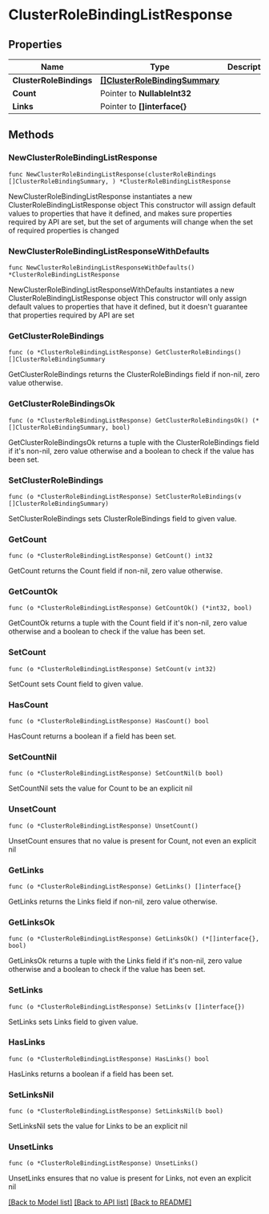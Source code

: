 # ClusterRoleBindingListResponse

## Properties

Name | Type | Description | Notes
------------ | ------------- | ------------- | -------------
**ClusterRoleBindings** | [**[]ClusterRoleBindingSummary**](ClusterRoleBindingSummary.md) |  | 
**Count** | Pointer to **NullableInt32** |  | [optional] 
**Links** | Pointer to **[]interface{}** |  | [optional] 

## Methods

### NewClusterRoleBindingListResponse

`func NewClusterRoleBindingListResponse(clusterRoleBindings []ClusterRoleBindingSummary, ) *ClusterRoleBindingListResponse`

NewClusterRoleBindingListResponse instantiates a new ClusterRoleBindingListResponse object
This constructor will assign default values to properties that have it defined,
and makes sure properties required by API are set, but the set of arguments
will change when the set of required properties is changed

### NewClusterRoleBindingListResponseWithDefaults

`func NewClusterRoleBindingListResponseWithDefaults() *ClusterRoleBindingListResponse`

NewClusterRoleBindingListResponseWithDefaults instantiates a new ClusterRoleBindingListResponse object
This constructor will only assign default values to properties that have it defined,
but it doesn't guarantee that properties required by API are set

### GetClusterRoleBindings

`func (o *ClusterRoleBindingListResponse) GetClusterRoleBindings() []ClusterRoleBindingSummary`

GetClusterRoleBindings returns the ClusterRoleBindings field if non-nil, zero value otherwise.

### GetClusterRoleBindingsOk

`func (o *ClusterRoleBindingListResponse) GetClusterRoleBindingsOk() (*[]ClusterRoleBindingSummary, bool)`

GetClusterRoleBindingsOk returns a tuple with the ClusterRoleBindings field if it's non-nil, zero value otherwise
and a boolean to check if the value has been set.

### SetClusterRoleBindings

`func (o *ClusterRoleBindingListResponse) SetClusterRoleBindings(v []ClusterRoleBindingSummary)`

SetClusterRoleBindings sets ClusterRoleBindings field to given value.


### GetCount

`func (o *ClusterRoleBindingListResponse) GetCount() int32`

GetCount returns the Count field if non-nil, zero value otherwise.

### GetCountOk

`func (o *ClusterRoleBindingListResponse) GetCountOk() (*int32, bool)`

GetCountOk returns a tuple with the Count field if it's non-nil, zero value otherwise
and a boolean to check if the value has been set.

### SetCount

`func (o *ClusterRoleBindingListResponse) SetCount(v int32)`

SetCount sets Count field to given value.

### HasCount

`func (o *ClusterRoleBindingListResponse) HasCount() bool`

HasCount returns a boolean if a field has been set.

### SetCountNil

`func (o *ClusterRoleBindingListResponse) SetCountNil(b bool)`

 SetCountNil sets the value for Count to be an explicit nil

### UnsetCount
`func (o *ClusterRoleBindingListResponse) UnsetCount()`

UnsetCount ensures that no value is present for Count, not even an explicit nil
### GetLinks

`func (o *ClusterRoleBindingListResponse) GetLinks() []interface{}`

GetLinks returns the Links field if non-nil, zero value otherwise.

### GetLinksOk

`func (o *ClusterRoleBindingListResponse) GetLinksOk() (*[]interface{}, bool)`

GetLinksOk returns a tuple with the Links field if it's non-nil, zero value otherwise
and a boolean to check if the value has been set.

### SetLinks

`func (o *ClusterRoleBindingListResponse) SetLinks(v []interface{})`

SetLinks sets Links field to given value.

### HasLinks

`func (o *ClusterRoleBindingListResponse) HasLinks() bool`

HasLinks returns a boolean if a field has been set.

### SetLinksNil

`func (o *ClusterRoleBindingListResponse) SetLinksNil(b bool)`

 SetLinksNil sets the value for Links to be an explicit nil

### UnsetLinks
`func (o *ClusterRoleBindingListResponse) UnsetLinks()`

UnsetLinks ensures that no value is present for Links, not even an explicit nil

[[Back to Model list]](../README.md#documentation-for-models) [[Back to API list]](../README.md#documentation-for-api-endpoints) [[Back to README]](../README.md)



